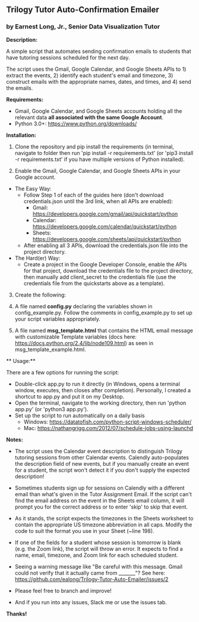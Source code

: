 ## Trilogy Tutor Auto-Confirmation Emailer

### by Earnest Long, Jr., Senior Data Visualization Tutor

**Description:**

A simple script that automates sending confirmation emails to students that have tutoring sessions scheduled for the next day.

The script uses the Gmail, Google Calendar, and Google Sheets APIs to 1) extract the events, 2) identify each student's email and timezone, 3) construct emails with the appropriate names, dates, and times, and 4) send the emails.

**Requirements:**

* Gmail, Google Calendar, and Google Sheets accounts holding all the relevant data **all associated with the same Google Account**.
* Python 3.0+: https://www.python.org/downloads/

**Installation:**

1. Clone the repository and pip install the requirements (in terminal, navigate to folder then run 'pip install -r requirements.txt' (or 'pip3 install -r requirements.txt' if you have multiple versions of Python installed).

2. Enable the Gmail, Google Calendar, and Google Sheets APIs in your Google account.
 * The Easy Way:
    * Follow Step 1 of each of the guides here (don't download credentials.json until the 3rd link, when all APIs are enabled):
        * Gmail: https://developers.google.com/gmail/api/quickstart/python
        * Calendar: https://developers.google.com/calendar/quickstart/python
        * Sheets: https://developers.google.com/sheets/api/quickstart/python
    * After enabling all 3 APIs, download the credentials.json file into the project directory.
 * The Hard(er) Way:
    * Create a project in the Google Developer Console, enable the APIs for that project, download the credentials file to the project directory, then manually add client_secret to the credentials file (use the credentials file from the quickstarts above as a template).

3. Create the following:

 1. A file named **config.py** declaring the variables shown in config_example.py. Follow the comments in config_example.py to set up your script variables appropriately.
 2. A file named **msg_template.html** that contains the HTML email message with customizable Template variables (docs here: https://docs.python.org/2.4/lib/node109.html) as seen in msg\_template\_example.html.
 
 ** Usage:**

There are a few options for running the script:

* Double-click app.py to run it directly (in Windows, opens a terminal window, executes, then closes after completion). Personally, I created a shortcut to app.py and put it on my Desktop.
* Open the terminal, navigate to the working directory, then run 'python app.py' (or 'python3 app.py').
* Set up the script to run automatically on a daily basis
	* Windows: https://datatofish.com/python-script-windows-scheduler/
	* Mac: https://nathangrigg.com/2012/07/schedule-jobs-using-launchd

**Notes:**

* The script uses the Calendar event description to distinguish Trilogy tutoring sessions from other Calendar events. Calendly auto-populates the description field of new events, but if you manually create an event for a student, the script won't detect it if you don't supply the expected description!

* Sometimes students sign up for sessions on Calendly with a different email than what's given in the Tutor Assignment Email. If the script can't find the email address on the event in the Sheets email column, it will prompt you for the correct address or to enter 'skip' to skip that event.

* As it stands, the script expects the timezones in the Sheets worksheet to contain the appropriate US timezone abbreviation in all caps. Modify the code to suit the format you use in your Sheet (~line 198).

* If one of the fields for a student whose session is tomorrow is blank (e.g. the Zoom link), the script will throw an error. It expects to find a name, email, timezone, and Zoom link for each scheduled student.

* Seeing a warning message like "Be careful with this message. Gmail could not verify that it actually came from _______"? See here: https://github.com/ealong/Trilogy-Tutor-Auto-Emailer/issues/2

* Please feel free to branch and improve!

* And if you run into any issues, Slack me or use the issues tab.

**Thanks!**